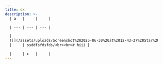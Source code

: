 ```yaml
---
title: dx
description: >-
  | a   |     |     |

  | --- | --- | --- |

  |
  ![](/assets/uploads/Screenshot%202025-06-30%20at%2012-43-37%20Star%20%26%20Planet%20Formation%20Group%20SPFG%20UNLV-1.png)
  |     | ssddfsfdsfds/<br><br># hiii |

  |     | c   |     |
---
```

